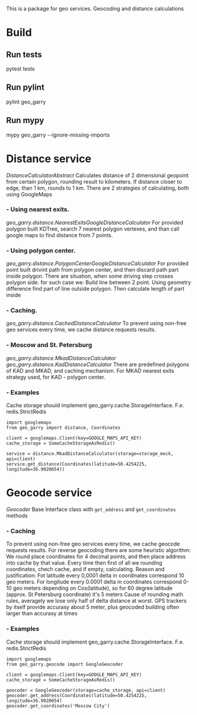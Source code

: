 This is a package for geo services. Geocoding and distance calculations

# Build
## Run tests
pytest tests

## Run pylint
pylint geo_garry

## Run mypy
mypy geo_garry --ignore-missing-imports

# Distance service
*DistanceCalculatorAbstract*
Calculates distance of 2 dimensional geopoint from certain polygon, rounding result to kilometers.
If distance closer to edge, than 1 km, rounds to 1 km.
There are 2 strategies of calculating, both using GoogleMaps

### - Using nearest exits.
*geo_garry.distance.NearestExitsGoogleDistanceCalculator*
For provided polygon built KDTree, search 7 nearest polygon vertexes,
and than call google maps to find distance from 7 points.

### - Using polygon center.
*geo_garry.distance.PolygonCenterGoogleDistanceCalculator*
For provided point built drivint path from polygon center, and then discard path part inside polygon.
There are situation, when some driving step crosses polygon side. for such case we:
Build line between 2 point. Using geometry difference find part of line outside polygon. Then
calculate length of part inside

### - Caching.
*geo_garry.distance.CachedDistanceCalculator*
To prevent using non-free geo services every time, we cache distance requests results.


### - Moscow and St. Petersburg
*geo_garry.distance.MkadDistanceCalculator*
*geo_garry.distance.KadDistanceCalculator*
There are predefined polygons of KAD and MKAD, and caching mechanism.
For MKAD nearest exits strategy used, for KAD - polygon center.

### - Examples
Cache storage should implement geo_garry.cache.StorageInterface. F.e. redis.StrictRedis
```
import googlemaps
from geo_garry import distance, Coordinates

client = googlemaps.Client(key=GOOGLE_MAPS_API_KEY)
cache_storage = SomeCacheStorageAsRedis()

service = distance.MkadDistanceCalculator(storage=storage_mock, api=client)
service.get_distance(Coordinates(latitude=50.4254225, longitude=36.9020654))
```

#  Geocode service
*Geocoder*
Base Interface class with ```get_address``` and ```get_coordinates``` methods

### - Caching
To prevent using non-free geo services every time, we cache geocode requests results.
For reverse geocoding there are some heuristic algorithm:
We round place coordinates for 4 decimal points, and then place address into cache by that value.
Every time then first of all we rounding coordinates, chech cache, and if empty, calculating.
Reason and justification:
Fot latitude every 0,0001 delta in coordinates correspond 10 geo meters.
For longitude every 0.0001 delta in coordinates correspond 0-10 geo meters depending on Cos(latitude), so for 60 degree latitude (approx. St Petersburg coordinate) it's 5 meters
Cause of rounding math rules, averagely we lose only half of delta distance at worst.
GPS trackers by itself provide accurasy about 5 meter, plus geocoded building often larger than accurasy at times

### - Examples
Cache storage should implement geo_garry.cache.StorageInterface. F.e. redis.StrictRedis

```
import googlemaps
from geo_garry.geocode import GoogleGeocoder

client = googlemaps.Client(key=GOOGLE_MAPS_API_KEY)
cache_storage = SomeCacheStorageAsRedis()

geocoder = GoogleGeocoder(storage=cache_storage, api=client)
geocoder.get_address(Coordinates(latitude=50.4254225, longitude=36.9020654)
geocoder.get_coordinates('Moscow City')
```
